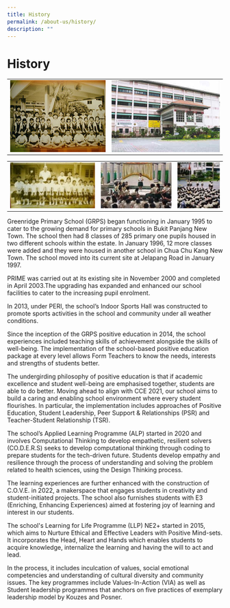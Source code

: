```yaml
---
title: History
permalink: /about-us/history/
description: ""
---
```

# History

|   |   |
|---|---|
| ![](/images/About%20Us/history1.jpg)  | ![](/images/About%20Us/history3.jpg)  |

|   |   |   |
|---|---|---|
| ![](/images/About%20Us/history2.jpg)  | ![](/images/About%20Us/history5.jpg)   | ![](/images/About%20Us/history4.jpg)  |

Greenridge Primary School (GRPS) began functioning in January 1995 to cater to the growing demand for primary schools in Bukit Panjang New Town. The school then had 8 classes of 285 primary one pupils housed in two different schools within the estate. In January 1996, 12 more classes were added and they were housed in another school in Chua Chu Kang New Town. The school moved into its current site at Jelapang Road in January 1997.

PRIME was carried out at its existing site in November 2000 and completed in April 2003.The upgrading has expanded and enhanced our school facilities to cater to the increasing pupil enrolment.

In 2013, under PERI, the school’s Indoor Sports Hall was constructed to promote sports activities in the school and community under all weather conditions. 

Since the inception of the GRPS positive education in 2014, the school experiences included teaching skills of achievement alongside the skills of well-being. The implementation of the school-based positive education package at every level allows Form Teachers to know the needs, interests and strengths of students better. 

The undergirding philosophy of positive education is that if academic excellence and student well-being are emphasised together, students are able to do better. Moving ahead to align with CCE 2021, our school aims to build a caring and enabling school environment where every student flourishes. In particular, the implementation includes approaches of Positive Education, Student Leadership, Peer Support & Relationships (PSR) and Teacher-Student Relationship (TSR). 

The school’s Applied Learning Programme (ALP) started in 2020 and involves Computational Thinking to develop empathetic, resilient solvers (CO.D.E.R.S) seeks to develop computational thinking through coding to prepare students for the tech-driven future. Students develop empathy and resilience through the process of understanding and solving the problem related to health sciences, using the Design Thinking process. 

The learning experiences are further enhanced with the construction of C.O.V.E. in 2022, a makerspace that engages students in creativity and student-initiated projects. The school also furnishes students with E3 (Enriching, Enhancing Experiences) aimed at fostering joy of learning and interest in our students. 

The school's Learning for Life Programme (LLP) NE2+ started in 2015, which aims to Nurture Ethical and Effective Leaders with Positive Mind-sets. It incorporates the Head, Heart and Hands which enables students to acquire knowledge, internalize the learning and having the will to act and lead. 

In the process, it includes inculcation of values, social emotional competencies and understanding of cultural diversity and community issues. The key programmes include Values-In-Action (VIA) as well as Student leadership programmes that anchors on five practices of exemplary leadership model by Kouzes and Posner.
